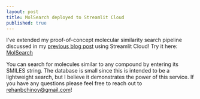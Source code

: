 ```yaml
---
layout: post
title: MolSearch deployed to Streamlit Cloud
published: true
---
```

I've extended my proof-of-concept molecular similarity search pipeline discussed in my [previous blog post](https://rehanchinoy.com/2024/03/31/molseek.html) using Streamlit Cloud! Try it here: [MolSearch](https://molsearch.streamlit.app/)

You can search for molecules similar to any compound by entering its SMILES string. The database is small since this is intended to be a lightweight search, but I believe it demonstrates the power of this service. If you have any questions please feel free to reach out to [rehanbchinoy@gmail.com](rehanbchinoy@gmail.com)!